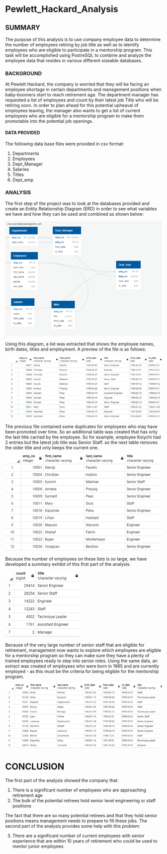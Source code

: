 # Pewlett_Hackard_Analysis
## SUMMARY
The purpose of this analysis is to use company employee data to determine the number of employees retiring by job title as well as to identify employees who are eligible to participate in a mentorship program.  This task will be accomplished using PostreSQL to combine and analyze the employee data that resides in various different sizeable databases.
### BACKGROUND
At Pewlett Hackard, the company is worried that they will be facing an employee shortage in certain departments and management positions when baby-boomers start to reach retirement age.  The department manager has requested a list of employees and count by their latest job Title who will be retiring soon.  In order to plan ahead for this potential upheaval of employees leaving, the manager also wants to get a list of current employees who are eligible for a mentorship program to make them promotable into the potential job openings.
#### DATA PROVIDED 
The following data base files were provided in csv format:
1. Departments
2. Employees
3. Dept_Manager
4. Salaries
5. Titles
6. Dept_emp
  
### ANALYSIS
The first step of the project was to look at the databases provided and create an Entity Relationship Diagram (ERD) in order to see what variables we have and how they can be used and combined as shown below:
  
![](https://github.com/xactuary/Pewlett_Hackard_Analysis/blob/main/Data/EmployeeDB.png)
  
Using this diagram, a list was extracted that shows the employee names, birth dates, titles and employment.  A preview of the file is as follows:
  
![](https://github.com/xactuary/Pewlett_Hackard_Analysis/blob/main/Data/Table_1_retirement_titles_snip.PNG)
  
The previous file contained some duplicates for employees who may have been promoted over time.  So an additional table was created that has only the last title carried by the employee.  So for example, employee Koiychi had 2 entries but the latest job title was Senior Staff.  so the next table removes the older title and only keeps the current one. 
  
![](https://github.com/xactuary/Pewlett_Hackard_Analysis/blob/main/Data/Table_2_unique_titles_snip.PNG)
  
Because the number of employees on these lists is so large, we have developed a summary exhibit of this first part of the analysis:
  
![](https://github.com/xactuary/Pewlett_Hackard_Analysis/blob/main/Data/Table_3_retiring_titles_snip.PNG)

Because of the very large number of senior staff that are eligible for retirement, management now wants to explore which employees are eligible for a mentorship program so they can make sure they have a plenty of trained employees ready to step into senior roles.  Using the same data, an extract was created of employees who were born in 1965 and are currently employed - as this must be the criteria for being eligible for the mentorship program.  
  
![](https://github.com/xactuary/Pewlett_Hackard_Analysis/blob/main/Data/Table_4_mentorship_snip.PNG)

# CONCLUSION
The first part of the analysis showed the company that:
    
1. There is a significant number of employees who are approaching retirement age
2. The bulk of the potential retirees hold senior level engineering or staff positions
  
The fact that there are so many potential retirees and that they hold senior positions means management needs to prepare to fill these jobs.  The second part of the analysis provides some help with this problem:
  
3. There are a significant number of current employees with senior experience that are within 10 years of retirement who could be used to mentor junior employees



